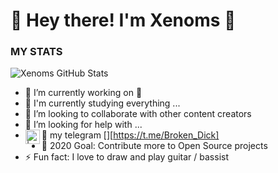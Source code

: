 # 🔔 Hey there! I'm Xenoms 👋

### MY STATS ###
![Xenoms GitHub Stats](https://github-readme-stats.vercel.app/api?username=Xenoms&show_icons=true&hide_border=true)
- 🔭 I’m currently working on 🍃
- 🌱 I'm currently studying everything ...
- 👯 I’m looking to collaborate with other content creators
- 🤔 I’m looking for help with ...
- 💬 my telegram [<img align="left" alt=" | telegram" width="23px" src="https://cdn.jsdelivr.net/npm/simple-icons@v3/icons/telegram.svg" />][https://t.me/Broken_Dick] 
- 🎲 2020 Goal: Contribute more to Open Source projects
- ⚡ Fun fact: I love to draw and play guitar / bassist

